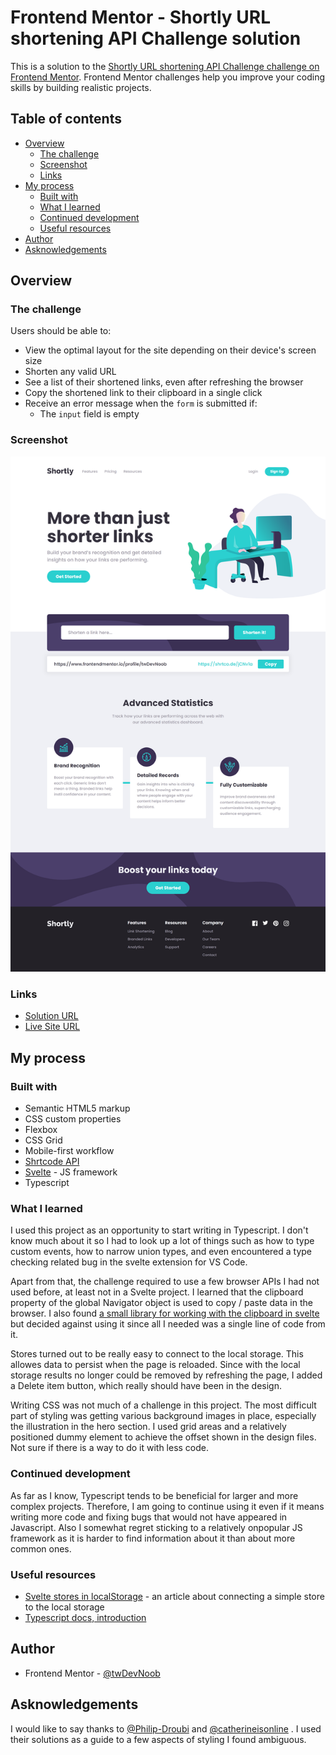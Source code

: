 # Frontend Mentor - Shortly URL shortening API Challenge solution

This is a solution to the [Shortly URL shortening API Challenge challenge on Frontend Mentor](https://www.frontendmentor.io/challenges/url-shortening-api-landing-page-2ce3ob-G). Frontend Mentor challenges help you improve your coding skills by building realistic projects.

## Table of contents

-   [Overview](#overview)
    -   [The challenge](#the-challenge)
    -   [Screenshot](#screenshot)
    -   [Links](#links)
-   [My process](#my-process)
    -   [Built with](#built-with)
    -   [What I learned](#what-i-learned)
    -   [Continued development](#continued-development)
    -   [Useful resources](#useful-resources)
-   [Author](#author)
-   [Asknowledgements](#Asknowledgements)

## Overview

### The challenge

Users should be able to:

-   View the optimal layout for the site depending on their device's screen size
-   Shorten any valid URL
-   See a list of their shortened links, even after refreshing the browser
-   Copy the shortened link to their clipboard in a single click
-   Receive an error message when the `form` is submitted if:
    -   The `input` field is empty

### Screenshot

![](./src/lib/images/screenshot.png)

### Links

-   [Solution URL](https://github.com/c0dehamster/url-shortening-api)
-   [Live Site URL](https://url-shortening-api-bay.vercel.app/)

## My process

### Built with

-   Semantic HTML5 markup
-   CSS custom properties
-   Flexbox
-   CSS Grid
-   Mobile-first workflow
-   [Shrtcode API](https://shrtco.de/)
-   [Svelte](https://svelte.dev/) - JS framework
-   Typescript

### What I learned

I used this project as an opportunity to start writing in Typescript. I don't know much about it so I had to look up a lot of things such as how to type custom events, how to narrow union types, and even encountered a type checking related bug in the svelte extension for VS Code.

Apart from that, the challenge required to use a few browser APIs I had not used before, at least not in a Svelte project. I learned that the clipboard property of the global Navigator object is used to copy / paste data in the browser. I also found [a small library for working with the clipboard in svelte](https://github.com/ghostdevv/svelte-copy) but decided against using it since all I needed was a single line of code from it.

Stores turned out to be really easy to connect to the local storage. This allowes data to persist when the page is reloaded. Since with the local storage results no longer could be removed by refreshing the page, I added a Delete item button, which really should have been in the design.

Writing CSS was not much of a challenge in this project. The most difficult part of styling was getting various background images in place, especially the illustration in the hero section. I used grid areas and a relatively positioned dummy element to achieve the offset shown in the design files. Not sure if there is a way to do it with less code.

### Continued development

As far as I know, Typescript tends to be beneficial for larger and more complex projects. Therefore, I am going to continue using it even if it means writing more code and fixing bugs that would not have appeared in Javascript. Also I somewhat regret sticking to a relatively onpopular JS framework as it is harder to find information about it than about more common ones.

### Useful resources

-   [Svelte stores in localStorage](https://www.closingtags.com/svelte-stores-in-localstorage/) - an article about connecting a simple store to the local storage
-   [Typescript docs, introduction](https://www.typescriptlang.org/docs/handbook/typescript-in-5-minutes.html)

## Author

-   Frontend Mentor - [@twDevNoob](https://www.frontendmentor.io/profile/twDevNoob)

## Asknowledgements

I would like to say thanks to [@Philip-Droubi](https://www.frontendmentor.io/solutions/urlshorteningapimaster-solution-iTdbaupmje) and [@catherineisonline](https://www.frontendmentor.io/solutions/url-shortening-api-landing-page-MfZ-mjKlV) . I used their solutions as a guide to a few aspects of styling I found ambiguous.
